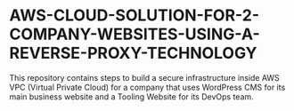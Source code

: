 # AWS-CLOUD-SOLUTION-FOR-2-COMPANY-WEBSITES-USING-A-REVERSE-PROXY-TECHNOLOGY
This repository contains steps to build a secure infrastructure inside AWS VPC (Virtual Private Cloud) for a company that uses WordPress CMS for its main business website and a Tooling Website for its DevOps team.
